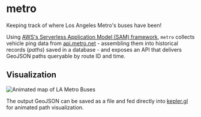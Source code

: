 # metro

Keeping track of where Los Angeles Metro's buses have been!


Using [AWS's Serverless Application Model (SAM) framework](https://aws.amazon.com/serverless/sam/), `metro` collects vehicle ping data from [api.metro.net](https://api.metro.net) - assembling them into historical records (_paths_) saved in a database -  and exposes an API that delivers GeoJSON paths queryable by route ID and time.

## Visualization

![Animated map of LA Metro Buses](https://vertuli-public.s3-us-west-2.amazonaws.com/metro_kepler.gif)

The output GeoJSON can be saved as a file and fed directly into [kepler.gl](http://kepler.gl/demo) for animated path visualization.
